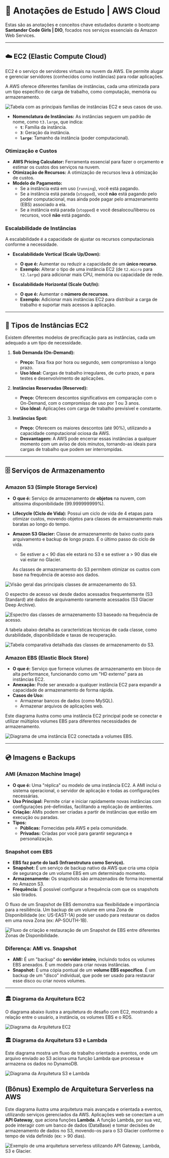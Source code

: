 # 📝 Anotações de Estudo | AWS Cloud

Estas são as anotações e conceitos chave estudados durante o bootcamp **Santander Code Girls | DIO**, focados nos serviços essenciais da Amazon Web Services.

---

## ☁️ EC2 (Elastic Compute Cloud)

EC2 é o serviço de servidores virtuais na nuvem da AWS. Ele permite alugar e gerenciar servidores (conhecidos como instâncias) para rodar aplicações.

A AWS oferece diferentes famílias de instâncias, cada uma otimizada para um tipo específico de carga de trabalho, como computação, memória ou armazenamento.

![Tabela com as principais famílias de instâncias EC2 e seus casos de uso.](../assets/add01.jpg)

- **Nomenclatura de Instâncias:** As instâncias seguem um padrão de nome, como `t3.large`, que indica:
  - **`t`**: Família da instância.
  - **`3`**: Geração da instância.
  - **`large`**: Tamanho da instância (poder computacional).

### Otimização e Custos

- **AWS Pricing Calculator:** Ferramenta essencial para fazer o orçamento e estimar os custos dos serviços na nuvem.
- **Otimização de Recursos:** A otimização de recursos leva à otimização de custos.
- **Modelo de Pagamento:**
  - Se a instância está em uso (`running`), você está pagando.
  - Se a instância está parada (`stopped`), você **não** está pagando pelo poder computacional, mas ainda pode pagar pelo armazenamento (EBS) associado a ela.
  - Se a instância está parada (`stopped`) e você desalocou/liberou os recursos, você **não** está pagando.

### Escalabilidade de Instâncias

A escalabilidade é a capacidade de ajustar os recursos computacionais conforme a necessidade.

- **Escalabilidade Vertical (Scale Up/Down):**
  - **O que é:** Aumentar ou reduzir a capacidade de um **único recurso**.
  - **Exemplo:** Alterar o tipo de uma instância EC2 (de `t2.micro` para `t2.large`) para adicionar mais CPU, memória ou capacidade de rede.

- **Escalabilidade Horizontal (Scale Out/In):**
  - **O que é:** Aumentar o **número de recursos**.
  - **Exemplo:** Adicionar mais instâncias EC2 para distribuir a carga de trabalho e suportar mais acessos à aplicação.

---

## 🛒 Tipos de Instâncias EC2

Existem diferentes modelos de precificação para as instâncias, cada um adequado a um tipo de necessidade.

1.  **Sob Demanda (On-Demand):**
    - **Preço:** Taxa fixa por hora ou segundo, sem compromisso a longo prazo.
    - **Uso Ideal:** Cargas de trabalho irregulares, de curto prazo, e para testes e desenvolvimento de aplicações.

2.  **Instâncias Reservadas (Reserved):**
    - **Preço:** Oferecem descontos significativos em comparação com o On-Demand, com o compromisso de uso por 1 ou 3 anos.
    - **Uso Ideal:** Aplicações com carga de trabalho previsível e constante.

3.  **Instâncias Spot:**
    - **Preço:** Oferecem os maiores descontos (até 90%), utilizando a capacidade computacional ociosa da AWS.
    - **Desvantagem:** A AWS pode encerrar essas instâncias a qualquer momento com um aviso de dois minutos, tornando-as ideais para cargas de trabalho que podem ser interrompidas.

---

## 🗄️ Serviços de Armazenamento

### Amazon S3 (Simple Storage Service)

- **O que é:** Serviço de armazenamento de **objetos** na nuvem, com altíssima disponibilidade (99.999999999%).
- **Lifecycle (Ciclo de Vida):** Possui um ciclo de vida de 4 etapas para otimizar custos, movendo objetos para classes de armazenamento mais baratas ao longo do tempo.
- **Amazon S3 Glacier:** Classe de armazenamento de baixo custo para arquivamento e backup de longo prazo. É o último passo do ciclo de vida.
  - Se estiver a < 90 dias ele estará no S3 e se estiver a > 90 dias ele vai estar no Glacier.

  As classes de armazenamento do S3 permitem otimizar os custos com base na frequência de acesso aos dados.

![Visão geral das principais classes de armazenamento do S3.](../assets/add05.jpg)

O espectro de acesso vai desde dados acessados frequentemente (S3 Standard) até dados de arquivamento raramente acessados (S3 Glacier Deep Archive).

![Espectro das classes de armazenamento S3 baseado na frequência de acesso.](../assets/add06.jpg)

A tabela abaixo detalha as características técnicas de cada classe, como durabilidade, disponibilidade e taxas de recuperação.

![Tabela comparativa detalhada das classes de armazenamento do S3.](../assets/add04.jpg)

### Amazon EBS (Elastic Block Store)

- **O que é:** Serviço que fornece volumes de armazenamento em bloco de alta performance, funcionando como um "HD externo" para as instâncias EC2.
- **Anexação:** Pode ser anexado a qualquer instância EC2 para expandir a capacidade de armazenamento de forma rápida.
- **Casos de Uso:**
  - Armazenar bancos de dados (como MySQL).
  - Armazenar arquivos de aplicações web.

Este diagrama ilustra como uma instância EC2 principal pode se conectar e utilizar múltiplos volumes EBS para diferentes necessidades de armazenamento.

![Diagrama de uma instância EC2 conectada a volumes EBS.](../assets/add02.jpg)

---

## 💿 Imagens e Backups

### AMI (Amazon Machine Image)

- **O que é:** Uma "réplica" ou modelo de uma instância EC2. A AMI inclui o sistema operacional, o servidor de aplicação e todas as configurações necessárias.
- **Uso Principal:** Permite criar e iniciar rapidamente novas instâncias com configurações pré-definidas, facilitando a replicação de ambientes.
- **Criação:** AMIs podem ser criadas a partir de instâncias que estão em execução ou paradas.
- **Tipos:**
  - **Públicas:** Fornecidas pela AWS e pela comunidade.
  - **Privadas:** Criadas por você para garantir segurança e personalização.

### Snapshot com EBS

- **EBS faz parte do IaaS (Infraestrutura como Serviço).**
- **Snapshot:** É um serviço de backup nativo da AWS que cria uma cópia de segurança de um volume EBS em um determinado momento.
- **Armazenamento:** Os snapshots são armazenados de forma incremental no Amazon S3.
- **Frequência:** É possível configurar a frequência com que os snapshots são tirados.

O fluxo de um Snapshot de EBS demonstra sua flexibilidade e importância para a resiliência. Um backup de um volume em uma Zona de Disponibilidade (ex: US-EAST-1A) pode ser usado para restaurar os dados em uma nova Zona (ex: AP-SOUTH-1B).

![Fluxo de criação e restauração de um Snapshot de EBS entre diferentes Zonas de Disponibilidade.](../assets/add03.jpg)

### Diferença: AMI vs. Snapshot

- **AMI:** É um "backup" do **servidor inteiro**, incluindo todos os volumes EBS anexados. É um modelo para criar novas instâncias.
- **Snapshot:** É uma cópia pontual de um **volume EBS específico**. É um backup de um "disco" individual, que pode ser usado para restaurar esse disco ou criar novos volumes.

---
### 🏛️ Diagrama da Arquitetura EC2

O diagrama abaixo ilustra a arquitetura do desafio com EC2, mostrando a relação entre o usuário, a instância, os volumes EBS e o RDS.

![Diagrama da Arquitetura EC2](../assets/diagrama-ec2-arquitetura.svg)

### 🏛️ Diagrama da Arquitetura S3 e Lambda

Este diagrama mostra um fluxo de trabalho orientado a eventos, onde um arquivo enviado ao S3 aciona uma função Lambda que processa e armazena os dados no DynamoDB.

![Diagrama da Arquitetura S3 e Lambda](../assets/diagrama-s3-arquitetura.svg)

## (Bônus) Exemplo de Arquitetura Serverless na AWS

Este diagrama ilustra uma arquitetura mais avançada e orientada a eventos, utilizando serviços gerenciados da AWS. Aplicações web se conectam a um **API Gateway**, que aciona funções **Lambda**. A função Lambda, por sua vez, pode interagir com um banco de dados (DataBase) e tomar decisões de armazenamento de dados no S3, movendo-os para o S3 Glacier conforme o tempo de vida definido (ex: > 90 dias).

![Exemplo de uma arquitetura serverless utilizando API Gateway, Lambda, S3 e Glacier.](../assets/add07.jpg)